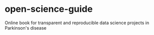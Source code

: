 # open-science-guide
Online book for transparent and reproducible data science projects in Parkinson's disease
